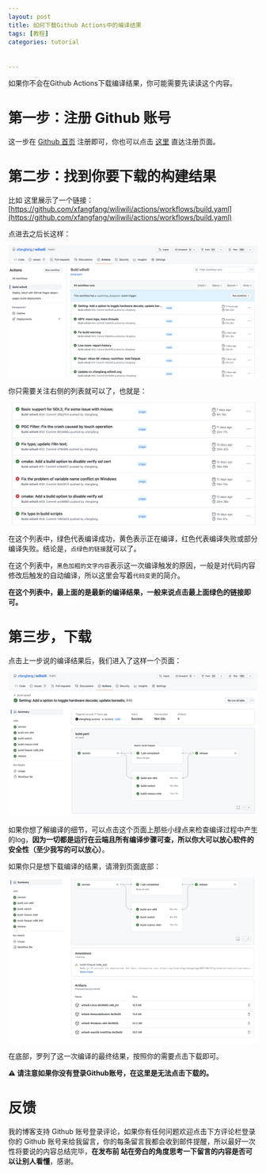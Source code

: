 ```yaml
---
layout: post
title: 如何下载Github Actions中的编译结果
tags: [教程]
categories: tutorial


---
```


如果你不会在Github Actions下载编译结果，你可能需要先读读这个内容。



# 第一步：注册 Github 账号

这一步在 [Github 首页](https://github.com) 注册即可，你也可以点击 [这里](https://github.com/signup?ref_cta=Sign+up&ref_loc=header+logged+out&ref_page=%2F&source=header-home) 直达注册页面。



# 第二步：找到你要下载的构建结果

比如 这里展示了一个链接：[https://github.com/xfangfang/wiliwili/actions/workflows/build.yaml](https://github.com/xfangfang/wiliwili/actions/workflows/build.yaml)

点进去之后长这样：

![image-20221202152930795](2022-12-02-036.assets/image-20221202152930795.png)



你只需要关注右侧的列表就可以了，也就是：

![image-20221202153018051](2022-12-02-036.assets/image-20221202153018051.png)

在这个列表中，绿色代表编译成功，黄色表示正在编译，红色代表编译失败或部分编译失败。结论是，`点绿色的链接`就可以了。

在这个列表中，`黑色加粗的文字内容`表示这一次编译触发的原因，一般是对代码内容修改后触发的自动编译，所以这里会写着`代码变更`的简介。

**在这个列表中，最上面的是最新的编译结果，一般来说点击最上面绿色的链接即可。**



# 第三步，下载

点击上一步说的编译结果后，我们进入了这样一个页面：

![image-20221202153628552](2022-12-02-036.assets/image-20221202153628552.png)

如果你想了解编译的细节，可以点击这个页面上那些小绿点来检查编译过程中产生的log，**因为一切都是运行在云端且所有编译步骤可查，所以你大可以放心软件的安全性（至少我写的可以放心）**。

如果你只是想下载编译的结果，请滑到页面底部：

![image-20221202153846814](2022-12-02-036.assets/image-20221202153846814.png)

在底部，罗列了这一次编译的最终结果，按照你的需要点击下载即可。

**⚠️ 请注意如果你没有登录Github账号，在这里是无法点击下载的。**



# 反馈

我的博客支持 Github 账号登录评论，如果你有任何问题欢迎点击下方评论栏登录你的 Github 账号来给我留言，你的每条留言我都会收到邮件提醒，所以最好一次性将要说的内容总结完毕，**在发布前 站在旁白的角度思考一下留言的内容是否可以让别人看懂**，感谢。

